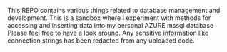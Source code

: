 This REPO contains various things related to database management and development.
This is a sandbox where I experiment with methods for accessing and inserting data into my personal AZURE mssql database
Please feel free to have a look around. Any sensitive information like connection strings has been redacted from any 
uploaded code.

